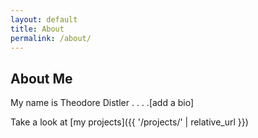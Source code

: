 ```yaml
---
layout: default
title: About
permalink: /about/
---
```


## About Me


My name is Theodore Distler  . . . .[add a bio]

Take a look at [my projects]({{ '/projects/' | relative_url }})
